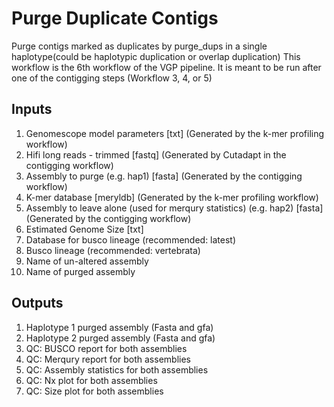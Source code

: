 # Purge Duplicate Contigs

Purge contigs marked as duplicates by purge_dups in a single haplotype(could be haplotypic duplication or overlap duplication)
This workflow is the 6th workflow of the VGP pipeline. It is meant to be run after one of the contigging steps (Workflow 3, 4, or 5)

## Inputs

1. Genomescope model parameters [txt] (Generated by the k-mer profiling workflow)
2. Hifi long reads - trimmed [fastq] (Generated by Cutadapt in the contigging workflow)
3. Assembly to purge (e.g. hap1) [fasta] (Generated by the contigging workflow)
4. K-mer database [meryldb]  (Generated by the k-mer profiling workflow)
5. Assembly to leave alone (used for merqury statistics) (e.g. hap2) [fasta] (Generated by the contigging workflow)
6. Estimated Genome Size [txt]
7. Database for busco lineage (recommended: latest)
8. Busco lineage (recommended: vertebrata)
9. Name of un-altered assembly
10. Name of purged assembly


## Outputs

1. Haplotype 1 purged assembly (Fasta and gfa)
2. Haplotype 2 purged assembly (Fasta and gfa)
3. QC: BUSCO report for both assemblies
4. QC: Merqury report for both assemblies
5. QC: Assembly statistics for both assemblies
6. QC: Nx plot for both assemblies
7. QC: Size plot for both assemblies